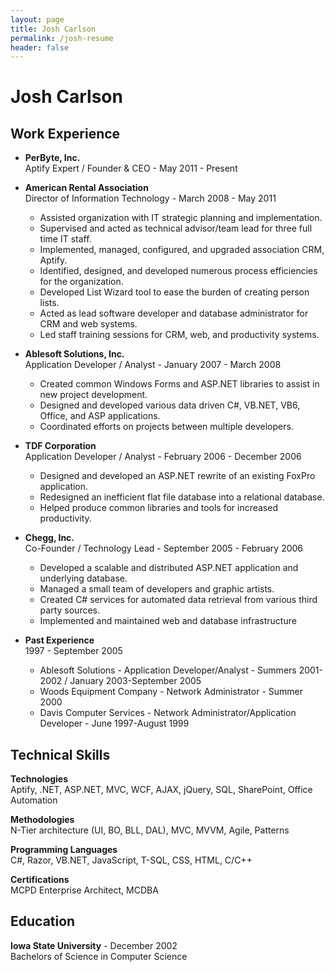```yaml
---
layout: page
title: Josh Carlson
permalink: /josh-resume
header: false
---
```


Josh Carlson
==========

Work Experience
---------------

* **PerByte, Inc.**  
  Aptify Expert / Founder & CEO - May 2011 - Present

* **American Rental Association**  
  Director of Information Technology - March 2008 - May 2011

  - Assisted organization with IT strategic planning and implementation.
  - Supervised and acted as technical advisor/team lead for three full time IT staff.
  - Implemented, managed, configured, and upgraded association CRM, Aptify.
  - Identified, designed, and developed numerous process efficiencies for the organization.
  - Developed List Wizard tool to ease the burden of creating person lists.
  - Acted as lead software developer and database administrator for CRM and web systems.
  - Led staff training sessions for CRM, web, and productivity systems.

* **Ablesoft Solutions, Inc.**  
  Application Developer / Analyst - January 2007 - March 2008

  - Created common Windows Forms and ASP.NET libraries to assist in new project development.
  - Designed and developed various data driven C#, VB.NET, VB6, Office, and ASP applications.
  - Coordinated efforts on projects between multiple developers.

* **TDF Corporation**  
  Application Developer / Analyst - February 2006 - December 2006

  - Designed and developed an ASP.NET rewrite of an existing FoxPro application.
  - Redesigned an inefficient flat file database into a relational database.
  - Helped produce common libraries and tools for increased productivity.

* **Chegg, Inc.**  
  Co-Founder / Technology Lead - September 2005 - February 2006

  - Developed a scalable and distributed ASP.NET application and underlying database.
  - Managed a small team of developers and graphic artists.
  - Created C# services for automated data retrieval from various third party sources.
  - Implemented and maintained web and database infrastructure

* **Past Experience**  
  1997 - September 2005

  - Ablesoft Solutions - Application Developer/Analyst - Summers 2001-2002 / January 2003-September 2005
  - Woods Equipment Company - Network Administrator - Summer 2000
  - Davis Computer Services - Network Administrator/Application Developer - June 1997-August 1999

Technical Skills
----------------

**Technologies**  
Aptify, .NET, ASP.NET, MVC, WCF, AJAX, jQuery, SQL, SharePoint, Office Automation

**Methodologies**  
N-Tier architecture (UI, BO, BLL, DAL), MVC, MVVM, Agile, Patterns

**Programming Languages**  
C#, Razor, VB.NET, JavaScript, T-SQL, CSS, HTML, C/C++

**Certifications**  
MCPD Enterprise Architect, MCDBA

Education
---------

**Iowa State University** - December 2002  
Bachelors of Science in Computer Science